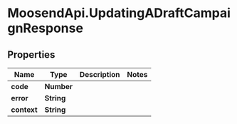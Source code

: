 # MoosendApi.UpdatingADraftCampaignResponse

## Properties
Name | Type | Description | Notes
------------ | ------------- | ------------- | -------------
**code** | **Number** |  | 
**error** | **String** |  | 
**context** | **String** |  | 


